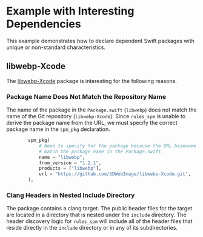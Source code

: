 # Example with Interesting Dependencies

This example demonstrates how to declare dependent Swift packages with unique or non-standard
characteristics.


## libwebp-Xcode

The [libwebp-Xcode](https://github.com/SDWebImage/libwebp-Xcode) package is interesting for the
following reasons.


### Package Name Does Not Match the Repository Name

The name of the package in the `Package.swift` (`libwebp`) does not match the name of the Git
repository (`libwebp-Xcode`). Since `rules_spm` is unable to derive the package name from the URL,
we must specify the correct package name in the `spm_pkg` declaration.

```python
        spm_pkg(
            # Need to specify for the package because the URL basename does not
            # match the package name in the Package.swift.
            name = "libwebp",
            from_version = "1.2.1",
            products = ["libwebp"],
            url = "https://github.com/SDWebImage/libwebp-Xcode.git",
        ),
```


### Clang Headers in Nested Include Directory

The package contains a clang target. The public header files for the target are located in a
directory that is nested under the `include` directory. The header discovery logic for `rules_spm`
will include all of the header files that reside directly in the `include` directory or in any of
its subdirectories.
